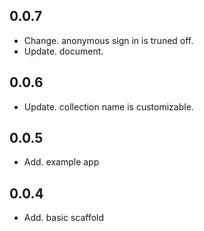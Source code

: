## 0.0.7
* Change. anonymous sign in is truned off.
* Update. document.


## 0.0.6
* Update. collection name is customizable.

## 0.0.5
* Add. example app

## 0.0.4
* Add. basic scaffold


